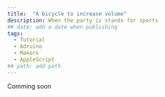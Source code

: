 ```yaml
---
title:  "A bicycle to increase volume"
description: When the party is stands for sports
## date: add a date when publishing
tags:
  - Tutorial
  - Adruino
  - Makers
  - AppleScript
## path: add path
---
```


Comming soon
